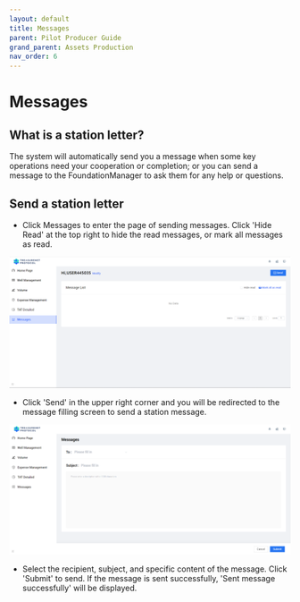 ```yaml
---
layout: default
title: Messages
parent: Pilot Producer Guide
grand_parent: Assets Production
nav_order: 6
---
```


# Messages

## What is a station letter?

The system will automatically send you a message when some key operations need your cooperation or completion; or you can send a message to the FoundationManager to ask them for any help or questions.

## Send a station letter

- Click Messages to enter the page of sending messages. Click 'Hide Read' at the top right to hide the read messages, or mark all messages as read.

![Messages](/img/docs/Messages.png)

- Click 'Send' in the upper right corner and you will be redirected to the message filling screen to send a station message.

![Send_Messages](/img/docs/Send_Messages.png)

- Select the recipient, subject, and specific content of the message. Click 'Submit' to send. If the message is sent successfully, 'Sent message successfully' will be displayed.